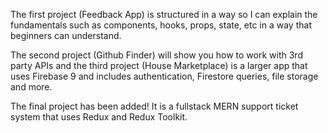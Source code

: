 The first project (Feedback App) is structured in a way 
so I can explain the fundamentals such as 
components, 
hooks, 
props, 
state, 
etc in a way that beginners can understand. 

The second project (Github Finder) will show 
you how to work with 3rd party APIs 
and the third project (House Marketplace) is a larger app 
that uses Firebase 9 and includes 
authentication, 
Firestore queries, 
file storage and more.

The final project has been added! 
It is a fullstack MERN support ticket 
system that uses Redux and Redux Toolkit.